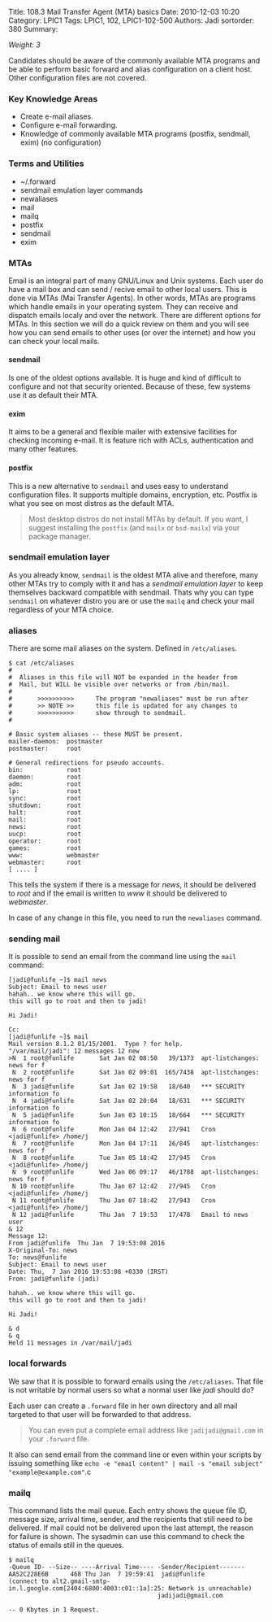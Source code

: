 Title: 108.3 Mail Transfer Agent (MTA) basics
Date: 2010-12-03 10:20
Category: LPIC1
Tags: LPIC1, 102, LPIC1-102-500
Authors: Jadi
sortorder: 380
Summary: 


_Weight: 3_

Candidates should be aware of the commonly available MTA programs and be able to perform basic forward and alias configuration on a client host. Other configuration files are not covered.

### Key Knowledge Areas

* Create e-mail aliases.
* Configure e-mail forwarding.
* Knowledge of commonly available MTA programs \(postfix, sendmail, exim\) \(no configuration\)

### Terms and Utilities

* ~/.forward
* sendmail emulation layer commands
* newaliases
* mail
* mailq
* postfix
* sendmail
* exim

### MTAs

Email is an integral part of many GNU/Linux and Unix systems. Each user do have a mail box and can send / recive email to other local users. This is done via MTAs (Mai Transfer Agents). In other words, MTAs are programs which handle emails in your operating system. They can receive and dispatch emails localy and over the network. There are different options for MTAs. In this section we will do a quick review on them and you will see how you can send emails to other uses (or over the internet) and how you can check your local mails.

#### sendmail
Is one of the oldest options available. It is huge and kind of difficult to configure and not that security oriented. Because of these, few systems use it as default their MTA.


#### exim
It aims to be a general and flexible mailer with extensive facilities for checking incoming e-mail. It is feature rich with ACLs, authentication and many other features.

#### postfix
This is a new alternative to `sendmail` and uses easy to understand configuration files. It supports multiple domains, encryption, etc. Postfix is what you see on most distros as the default MTA.

> Most desktop distros do not install MTAs by default. If you want, I suggest installing the `postfix` (and `mailx` or `bsd-mailx`) via your package manager.

### sendmail emulation layer
As you already know, `sendmail` is the oldest MTA alive and therefore, many other MTAs try to comply with it and has a _sendmail emulation layer_ to keep themselves backward compatible with sendmail. Thats why you can type `sendmail` on whatever distro you are or use the `mailq` and check your mail regardless of your MTA choice.

### aliases

There are some mail aliases on the system. Defined in `/etc/aliases`.

```text
$ cat /etc/aliases
#
#  Aliases in this file will NOT be expanded in the header from
#  Mail, but WILL be visible over networks or from /bin/mail.
#
#       >>>>>>>>>>      The program "newaliases" must be run after
#       >> NOTE >>      this file is updated for any changes to
#       >>>>>>>>>>      show through to sendmail.
#

# Basic system aliases -- these MUST be present.
mailer-daemon:  postmaster
postmaster:     root

# General redirections for pseudo accounts.
bin:            root
daemon:         root
adm:            root
lp:             root
sync:           root
shutdown:       root
halt:           root
mail:           root
news:           root
uucp:           root
operator:       root
games:          root
www:            webmaster
webmaster:      root
[ .... ]
```

This tells the system if there is a message for *news*, it should be delivered to *root* and if the email is written to *www* it should be delivered to *webmaster*. 

In case of any change in this file, you need to run the `newaliases` command.


### sending mail

It is possible to send an email from the command line using the `mail` command:

```text
[jadi@funlife ~]$ mail news
Subject: Email to news user
hahah.. we know where this will go.
this will go to root and then to jadi!

Hi Jadi!

Cc:
[jadi@funlife ~]$ mail
Mail version 8.1.2 01/15/2001.  Type ? for help.
"/var/mail/jadi": 12 messages 12 new
>N  1 root@funlife       Sat Jan 02 08:50   39/1373  apt-listchanges: news for f
 N  2 root@funlife       Sat Jan 02 09:01  165/7438  apt-listchanges: news for f
 N  3 jadi@funlife       Sat Jan 02 19:58   18/640   *** SECURITY information fo
 N  4 jadi@funlife       Sat Jan 02 20:04   18/631   *** SECURITY information fo
 N  5 jadi@funlife       Sun Jan 03 10:15   18/664   *** SECURITY information fo
 N  6 root@funlife       Mon Jan 04 12:42   27/941   Cron <jadi@funlife> /home/j
 N  7 root@funlife       Mon Jan 04 17:11   26/845   apt-listchanges: news for f
 N  8 root@funlife       Tue Jan 05 18:42   27/945   Cron <jadi@funlife> /home/j
 N  9 root@funlife       Wed Jan 06 09:17   46/1788  apt-listchanges: news for f
 N 10 root@funlife       Thu Jan 07 12:42   27/945   Cron <jadi@funlife> /home/j
 N 11 root@funlife       Thu Jan 07 18:42   27/943   Cron <jadi@funlife> /home/j
 N 12 jadi@funlife       Thu Jan  7 19:53   17/478   Email to news user
& 12
Message 12:
From jadi@funlife  Thu Jan  7 19:53:08 2016
X-Original-To: news
To: news@funlife
Subject: Email to news user
Date: Thu,  7 Jan 2016 19:53:08 +0330 (IRST)
From: jadi@funlife (jadi)

hahah.. we know where this will go.
this will go to root and then to jadi!

Hi Jadi!

& d
& q
Held 11 messages in /var/mail/jadi
```

### local forwards

We saw that it is possible to forward emails using the `/etc/aliases`. That file is not writable by normal users so what a normal user like _jadi_ should do?

Each user can create a `.forward` file in her own directory and all mail targeted to that user will be forwarded to that address.

> You can even put a complete email address like `jadijadi@gmail.com` in your `.forward` file.

It also can send email from the command line or even within your scripts by issuing something like `echo -e "email content" | mail -s "email subject" "example@example.com"`.c

### mailq

This command lists the mail queue. Each entry shows the queue file ID, message size, arrival time, sender, and the recipients that still need to be delivered. If mail could not be delivered upon the last attempt, the reason for failure is shown. The sysadmin can use this command to check the status of emails still in the queues.

```text
$ mailq
-Queue ID- --Size-- ----Arrival Time---- -Sender/Recipient-------
AA52C228E6B      468 Thu Jan  7 19:59:41  jadi@funlife
(connect to alt2.gmail-smtp-in.l.google.com[2404:6800:4003:c01::1a]:25: Network is unreachable)
                                         jadijadi@gmail.com

-- 0 Kbytes in 1 Request.
```

